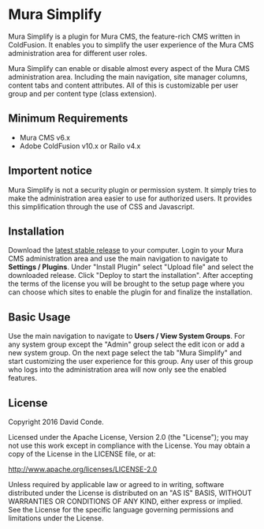 # Mura Simplify

Mura Simplify is a plugin for Mura CMS, the feature-rich CMS written in ColdFusion. It enables you to simplify the user experience of the Mura CMS administration area for different user roles.

Mura Simplify can enable or disable almost every aspect of the Mura CMS administration area. Including the main navigation, site manager columns, content tabs and content attributes. All of this is customizable per user group and per content type (class extension).

## Minimum Requirements

- Mura CMS v6.x
- Adobe ColdFusion v10.x or Railo v4.x

## Importent notice

Mura Simplify is not a security plugin or permission system. It simply tries to make the administration area easier to use for authorized users. It provides this simplification through the use of CSS and Javascript.

## Installation

Download the [latest stable release](https://github.com/david-conde/MuraSimplify/releases) to your computer. Login to your Mura CMS administration area and use the main navigation to navigate to **Settings / Plugins**. Under "Install Plugin" select "Upload file" and select the downloaded release. Click "Deploy to start the installation". After accepting the terms of the license you will be brought to the setup page where you can choose which sites to enable the plugin for and finalize the installation.

## Basic Usage

Use the main navigation to navigate to **Users / View System Groups**. For any system group except the "Admin" group select the edit icon or add a new system group. On the next page select the tab "Mura Simplify" and start customizing the user experience for this group. Any user of this group who logs into the administration area will now only see the enabled features.

## License

Copyright 2016 David Conde.

Licensed under the Apache License, Version 2.0 (the "License"); you may not use this work except in compliance with the License. You may obtain a copy of the License in the LICENSE file, or at:

http://www.apache.org/licenses/LICENSE-2.0

Unless required by applicable law or agreed to in writing, software distributed under the License is distributed on an "AS IS" BASIS, WITHOUT WARRANTIES OR CONDITIONS OF ANY KIND, either express or implied. See the License for the specific language governing permissions and limitations under the License.
